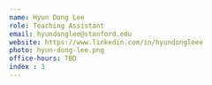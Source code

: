 ```yaml
---
name: Hyun Dong Lee
role: Teaching Assistant
email: hyundonglee@stanford.edu
website: https://www.linkedin.com/in/hyundongleee
photo: hyun-dong-lee.png
office-hours: TBD
index : 3
---
```

